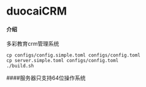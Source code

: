 # duocaiCRM

#### 介绍
多彩教育crm管理系统

```
cp configs/config.simple.toml configs/config.toml
cp server.simple.toml configs/config.toml
./build.sh
```

####服务器只支持64位操作系统

